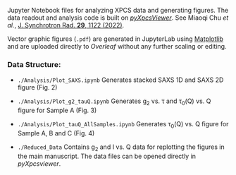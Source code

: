 
Jupyter Notebook files for analyzing XPCS data and generating figures. The data readout and analysis code is built on [*pyXpcsViewer*](https://github.com/AdvancedPhotonSource/pyXpcsViewer). See Miaoqi Chu *et al.*, [J. Synchrotron Rad. **29**, 1122 (2022)](https://scripts.iucr.org/cgi-bin/paper?S1600577522004830). 

Vector graphic figures (`.pdf`) are generated in JupyterLab using [Matplotlib](https://matplotlib.org/) and are uploaded directly to *Overleaf* without any further scaling or editing.

### Data Structure:

* `./Analysis/Plot_SAXS.ipynb`
Generates stacked SAXS 1D and SAXS 2D figure (Fig. 2)  


* `./Analysis/Plot_g2_tauQ.ipynb`
Generates g<sub>2</sub> vs. τ and τ<sub>0</sub>(Q) vs. Q figure for Sample A (Fig. 3)  


* `./Analysis/Plot_tauQ_AllSamples.ipynb`
Generates τ<sub>0</sub>(Q) vs. Q figure for Sample A, B and C (Fig. 4)  


* `./Reduced_Data`
Contains g<sub>2</sub> and I vs. Q data for replotting the figures in the main manuscript. The data files can be opened directly in *pyXpcsviewer*.
